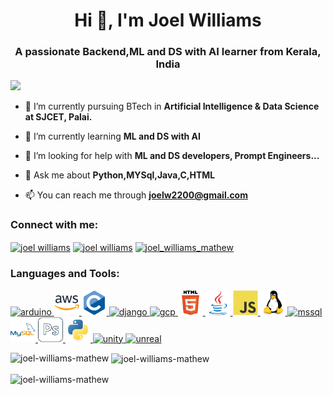 <h1 align="center">Hi 👋, I'm Joel Williams</h1>
<h3 align="center">A passionate Backend,ML and DS with AI learner from Kerala, India</h3>

<p align="left"> <img src="https://www.google.com/search?sca_esv=1fc0c3fc9b748aaf&sca_upv=1&sxsrf=ADLYWIKQ35zaLtqEtso7r4rX_CeTiJ7s4w:1724752785678&q=github+gif+in+readme&udm=2&fbs=AEQNm0CFDpRHaDHkXm_YXueHTfHtrgIXUKlluACpCix4T5ZoUSz6e3GWv4zN_09JkP2cR-DwqD-ER1CSuTjXzdXNKT0Wma9mNyum3oWLzhs1xt8u5GJdCx58_F0ZS8HPQnKQz9WgsdJpThHV1BWzodOO8E_BatEjT0dIL3U5ECu78v7bqTooU6tI88M-Qrvjqh0VwmagWSscc3JaO_0BmvDToqXs55uEqQ&sa=X&ved=2ahUKEwj_lPbo9JSIAxW3SmwGHUItCCMQtKgLegQIEhAB&biw=1366&bih=633&dpr=1#vhid=CVLQvplLvZ78OM&vssid=mosaic" /> </p>

- 🔭 I’m currently pursuing BTech in **Artificial Intelligence & Data Science at SJCET, Palai.**

- 🌱 I’m currently learning **ML and DS with AI**

- 🤝 I’m looking for help with **ML and DS developers, Prompt Engineers...**

- 💬 Ask me about **Python,MYSql,Java,C,HTML**

- 📫 You can reach me through **joelw2200@gmail.com**

<h3 align="left">Connect with me:</h3>
<p align="left">
<a href="https://linkedin.com/in/joel williams" target="blank"><img align="center" src="https://raw.githubusercontent.com/rahuldkjain/github-profile-readme-generator/master/src/images/icons/Social/linked-in-alt.svg" alt="joel williams" height="30" width="40" /></a>
<a href="https://fb.com/joel williams" target="blank"><img align="center" src="https://raw.githubusercontent.com/rahuldkjain/github-profile-readme-generator/master/src/images/icons/Social/facebook.svg" alt="joel williams" height="30" width="40" /></a>
<a href="https://instagram.com/joel_williams_mathew" target="blank"><img align="center" src="https://raw.githubusercontent.com/rahuldkjain/github-profile-readme-generator/master/src/images/icons/Social/instagram.svg" alt="joel_williams_mathew" height="30" width="40" /></a>
</p>

<h3 align="left">Languages and Tools:</h3>
<p align="left"> <a href="https://www.arduino.cc/" target="_blank" rel="noreferrer"> <img src="https://cdn.worldvectorlogo.com/logos/arduino-1.svg" alt="arduino" width="40" height="40"/> </a> <a href="https://aws.amazon.com" target="_blank" rel="noreferrer"> <img src="https://raw.githubusercontent.com/devicons/devicon/master/icons/amazonwebservices/amazonwebservices-original-wordmark.svg" alt="aws" width="40" height="40"/> </a> <a href="https://www.cprogramming.com/" target="_blank" rel="noreferrer"> <img src="https://raw.githubusercontent.com/devicons/devicon/master/icons/c/c-original.svg" alt="c" width="40" height="40"/> </a> <a href="https://www.djangoproject.com/" target="_blank" rel="noreferrer"> <img src="https://cdn.worldvectorlogo.com/logos/django.svg" alt="django" width="40" height="40"/> </a> <a href="https://cloud.google.com" target="_blank" rel="noreferrer"> <img src="https://www.vectorlogo.zone/logos/google_cloud/google_cloud-icon.svg" alt="gcp" width="40" height="40"/> </a> <a href="https://www.w3.org/html/" target="_blank" rel="noreferrer"> <img src="https://raw.githubusercontent.com/devicons/devicon/master/icons/html5/html5-original-wordmark.svg" alt="html5" width="40" height="40"/> </a> <a href="https://www.java.com" target="_blank" rel="noreferrer"> <img src="https://raw.githubusercontent.com/devicons/devicon/master/icons/java/java-original.svg" alt="java" width="40" height="40"/> </a> <a href="https://developer.mozilla.org/en-US/docs/Web/JavaScript" target="_blank" rel="noreferrer"> <img src="https://raw.githubusercontent.com/devicons/devicon/master/icons/javascript/javascript-original.svg" alt="javascript" width="40" height="40"/> </a> <a href="https://www.linux.org/" target="_blank" rel="noreferrer"> <img src="https://raw.githubusercontent.com/devicons/devicon/master/icons/linux/linux-original.svg" alt="linux" width="40" height="40"/> </a> <a href="https://www.microsoft.com/en-us/sql-server" target="_blank" rel="noreferrer"> <img src="https://www.svgrepo.com/show/303229/microsoft-sql-server-logo.svg" alt="mssql" width="40" height="40"/> </a> <a href="https://www.mysql.com/" target="_blank" rel="noreferrer"> <img src="https://raw.githubusercontent.com/devicons/devicon/master/icons/mysql/mysql-original-wordmark.svg" alt="mysql" width="40" height="40"/> </a> <a href="https://www.photoshop.com/en" target="_blank" rel="noreferrer"> <img src="https://raw.githubusercontent.com/devicons/devicon/master/icons/photoshop/photoshop-line.svg" alt="photoshop" width="40" height="40"/> </a> <a href="https://www.python.org" target="_blank" rel="noreferrer"> <img src="https://raw.githubusercontent.com/devicons/devicon/master/icons/python/python-original.svg" alt="python" width="40" height="40"/> </a> <a href="https://unity.com/" target="_blank" rel="noreferrer"> <img src="https://www.vectorlogo.zone/logos/unity3d/unity3d-icon.svg" alt="unity" width="40" height="40"/> </a> <a href="https://unrealengine.com/" target="_blank" rel="noreferrer"> <img src="https://raw.githubusercontent.com/kenangundogan/fontisto/036b7eca71aab1bef8e6a0518f7329f13ed62f6b/icons/svg/brand/unreal-engine.svg" alt="unreal" width="40" height="40"/> </a> </p>

<p><img align="left" src="https://github-readme-stats.vercel.app/api/top-langs?username=joel-williams-mathew&show_icons=true&locale=en&layout=compact" alt="joel-williams-mathew" /></p>

<p>&nbsp;<img align="center" src="https://github-readme-stats.vercel.app/api?username=joel-williams-mathew&show_icons=true&locale=en" alt="joel-williams-mathew" /></p>

<p><img align="center" src="https://github-readme-streak-stats.herokuapp.com/?user=joel-williams-mathew&" alt="joel-williams-mathew" /></p>
